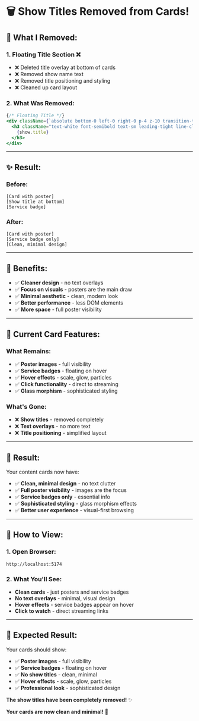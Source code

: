 # 🗑️ Show Titles Removed from Cards!

## 🎯 **What I Removed:**

### **1. Floating Title Section** ❌
- ❌ Deleted title overlay at bottom of cards
- ❌ Removed show name text
- ❌ Removed title positioning and styling
- ❌ Cleaned up card layout

### **2. What Was Removed:**
```jsx
{/* Floating Title */}
<div className={`absolute bottom-0 left-0 right-0 p-4 z-10 transition-transform duration-500 ${isHovered ? 'translate-y-0' : 'translate-y-2'}`}>
  <h3 className="text-white font-semibold text-sm leading-tight line-clamp-2 font-heading drop-shadow-2xl">
    {show.title}
  </h3>
</div>
```

---

## ✨ **Result:**

### **Before:**
```
[Card with poster]
[Show title at bottom]
[Service badge]
```

### **After:**
```
[Card with poster]
[Service badge only]
[Clean, minimal design]
```

---

## 🎨 **Benefits:**

- ✅ **Cleaner design** - no text overlays
- ✅ **Focus on visuals** - posters are the main draw
- ✅ **Minimal aesthetic** - clean, modern look
- ✅ **Better performance** - less DOM elements
- ✅ **More space** - full poster visibility

---

## 🎯 **Current Card Features:**

### **What Remains:**
- ✅ **Poster images** - full visibility
- ✅ **Service badges** - floating on hover
- ✅ **Hover effects** - scale, glow, particles
- ✅ **Click functionality** - direct to streaming
- ✅ **Glass morphism** - sophisticated styling

### **What's Gone:**
- ❌ **Show titles** - removed completely
- ❌ **Text overlays** - no more text
- ❌ **Title positioning** - simplified layout

---

## 🚀 **Result:**

Your content cards now have:
- ✅ **Clean, minimal design** - no text clutter
- ✅ **Full poster visibility** - images are the focus
- ✅ **Service badges only** - essential info
- ✅ **Sophisticated styling** - glass morphism effects
- ✅ **Better user experience** - visual-first browsing

---

## 🔄 **How to View:**

### **1. Open Browser:**
```
http://localhost:5174
```

### **2. What You'll See:**
- **Clean cards** - just posters and service badges
- **No text overlays** - minimal, visual design
- **Hover effects** - service badges appear on hover
- **Click to watch** - direct streaming links

---

## 🎯 **Expected Result:**

Your cards should show:
- ✅ **Poster images** - full visibility
- ✅ **Service badges** - floating on hover
- ✅ **No show titles** - clean, minimal
- ✅ **Hover effects** - scale, glow, particles
- ✅ **Professional look** - sophisticated design

**The show titles have been completely removed!** ✨

**Your cards are now clean and minimal!** 🎯
